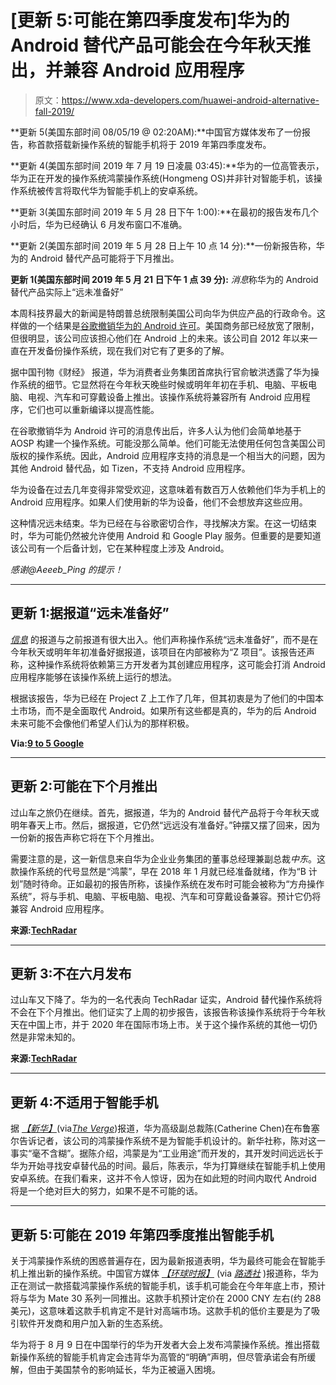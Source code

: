 # [更新 5:可能在第四季度发布]华为的 Android 替代产品可能会在今年秋天推出，并兼容 Android 应用程序

> 原文：<https://www.xda-developers.com/huawei-android-alternative-fall-2019/>

**更新 5(美国东部时间 08/05/19 @ 02:20AM):**中国官方媒体发布了一份报告，称首款搭载新操作系统的智能手机将于 2019 年第四季度发布。

**更新 4(美国东部时间 2019 年 7 月 19 日凌晨 03:45):**华为的一位高管表示，华为正在开发的操作系统鸿蒙操作系统(Hongmeng OS)并非针对智能手机，该操作系统被传言将取代华为智能手机上的安卓系统。

**更新 3(美国东部时间 2019 年 5 月 28 日下午 1:00):**在最初的报告发布几个小时后，华为已经确认 6 月发布窗口不准确。

**更新 2(美国东部时间 2019 年 5 月 28 日上午 10 点 14 分):**一份新报告称，华为的 Android 替代产品可能将于下月推出。

**更新 1(美国东部时间 2019 年 5 月 21 日下午 1 点 39 分):** *消息*称华为的 Android 替代产品实际上“远未准备好”

本周科技界最大的新闻是特朗普总统限制美国公司向华为供应产品的行政命令。这样做的一个结果是[谷歌撤销华为的 Android 许可](https://www.xda-developers.com/google-revoke-huawei-android-ban-blacklist/)。美国商务部已经放宽了限制，但很明显，该公司应该担心他们在 Android 上的未来。该公司自 2012 年以来一直在开发备份操作系统，现在我们对它有了更多的了解。

据中国刊物《财经》 报道，华为消费者业务集团首席执行官俞敏洪透露了华为操作系统的细节。它显然将在今年秋天晚些时候或明年年初在手机、电脑、平板电脑、电视、汽车和可穿戴设备上推出。该操作系统将兼容所有 Android 应用程序，它们也可以重新编译以提高性能。

在谷歌撤销华为 Android 许可的消息传出后，许多人认为他们会简单地基于 AOSP 构建一个操作系统。可能没那么简单。他们可能无法使用任何包含美国公司版权的操作系统。因此，Android 应用程序支持的消息是一个相当大的问题，因为其他 Android 替代品，如 Tizen，不支持 Android 应用程序。

华为设备在过去几年变得非常受欢迎，这意味着有数百万人依赖他们华为手机上的 Android 应用程序。如果人们使用新的华为设备，他们不会想放弃这些应用。

这种情况远未结束。华为已经在与谷歌密切合作，寻找解决方案。在这一切结束时，华为可能仍然被允许使用 Android 和 Google Play 服务。但重要的是要知道该公司有一个后备计划，它在某种程度上涉及 Android。

*感谢@Aeeeb_Ping 的提示！*

* * *

## 更新 1:据报道“远未准备好”

[*信息*](https://www.theinformation.com/articles/huawei-consumer-electronics-chief-braces-for-tough-time) 的报道与之前报道有很大出入。他们声称操作系统“远未准备好”，而不是在今年秋天或明年年初准备好据报道，该项目在内部被称为“Z 项目”。该报告还声称，这种操作系统将依赖第三方开发者为其创建应用程序，这可能会打消 Android 应用程序能够在该操作系统上运行的想法。

根据该报告，华为已经在 Project Z 上工作了几年，但其初衷是为了他们的中国本土市场，而不是全面取代 Android。如果所有这些都是真的，华为的后 Android 未来可能不会像他们希望人们认为的那样积极。

**Via:[9 to 5 Google](https://9to5google.com/2019/05/21/huawei-project-z-android/)**

* * *

## 更新 2:可能在下个月推出

过山车之旅仍在继续。首先，据报道，华为的 Android 替代产品将于今年秋天或明年春天上市。然后，据报道，它仍然“远远没有准备好。”钟摆又摆了回来，因为一份新的报告声称它将在下个月推出。

需要注意的是，这一新信息来自华为企业业务集团的董事总经理兼副总裁*中东*。这款操作系统的代号显然是“鸿蒙”，早在 2018 年 1 月就已经准备就绪，作为“B 计划”随时待命。正如最初的报告所称，该操作系统在发布时可能会被称为“方舟操作系统”，将与手机、电脑、平板电脑、电视、汽车和可穿戴设备兼容。预计它仍将兼容 Android 应用程序。

**来源:[TechRadar](https://www.techradar.com/news/huaweis-os-to-be-rolled-out-next-month)**

* * *

## 更新 3:不在六月发布

过山车又下降了。华为的一名代表向 TechRadar 证实，Android 替代操作系统将不会在下个月推出。他们证实了上周的初步报告，该报告称该操作系统将于今年秋天在中国上市，并于 2020 年在国际市场上市。关于这个操作系统的其他一切仍然是非常未知的。

**来源:[TechRadar](https://www.techradar.com/news/huaweis-os-to-be-rolled-out-next-month)**

* * *

## 更新 4:不适用于智能手机

据 *[【新华】](http://www.xinhuanet.com/english/2019-07/18/c_138238059.htm)*(via[*The Verge*](https://www.theverge.com/2019/7/19/20700411/huawei-hongmeng-os-android-replacement-not))报道，华为高级副总裁陈(Catherine Chen)在布鲁塞尔告诉记者，该公司的鸿蒙操作系统不是为智能手机设计的。新华社称，陈对这一事实“毫不含糊”。据陈介绍，鸿蒙是为“工业用途”而开发的，其开发时间远远长于华为开始寻找安卓替代品的时间。最后，陈表示，华为打算继续在智能手机上使用安卓系统。在我们看来，这并不令人惊讶，因为在如此短的时间内取代 Android 将是一个绝对巨大的努力，如果不是不可能的话。

* * *

## 更新 5:可能在 2019 年第四季度推出智能手机

关于鸿蒙操作系统的困惑普遍存在，因为最新报道表明，华为最终可能会在智能手机上推出新的操作系统。中国官方媒体 [*【环球时报】*](http://www.globaltimes.cn/content/1160250.shtml) (via [*路透社*](https://www.reuters.com/article/us-china-huawei-tech-hongmeng/huawei-tests-smartphone-with-own-operating-system-possibly-for-sale-this-year-chinese-state-media-idUSKCN1UV042) )报道称，华为正在测试一款搭载鸿蒙操作系统的智能手机，该手机可能会在今年年底上市，预计将与华为 Mate 30 系列一同推出。这款手机预计定价在 2000 CNY 左右(约 288 美元)，这意味着这款手机肯定不是针对高端市场。这款手机的低价主要是为了吸引软件开发商和用户加入新的生态系统。

华为将于 8 月 9 日在中国举行的华为开发者大会上发布鸿蒙操作系统。推出搭载新操作系统的智能手机肯定会违背华为高管的“明确”声明，但尽管承诺会有所缓解，但由于美国禁令的影响延长，华为正被逼入困境。